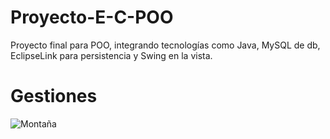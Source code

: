 # Proyecto-E-C-POO
Proyecto final para POO, integrando tecnologías como Java, MySQL de db, EclipseLink para persistencia y Swing en la vista.
# Gestiones
![Montaña](https://upload.wikimedia.org/wikipedia/commons/thumb/e/ec/Mount_McKinley_and_wildlife_refuge.jpg/1920px-Mount_McKinley_and_wildlife_refuge.jpg)
